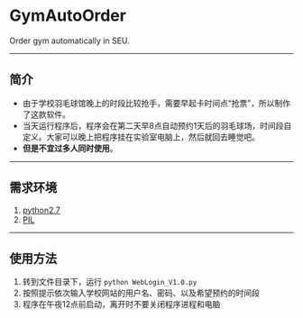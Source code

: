# GymAutoOrder
Order gym automatically in SEU.

-----------------------
## 简介 ##
* 由于学校羽毛球馆晚上的时段比较抢手，需要早起卡时间点“抢票”，所以制作了这款软件。
* 当天运行程序后，程序会在第二天早8点自动预约1天后的羽毛球场，时间段自定义。大家可以晚上把程序挂在实验室电脑上，然后就回去睡觉吧。
* **但是不宜过多人同时使用**。

----------------------
## 需求环境 ##
1. [python2.7](https://www.python.org/downloads/)
2. [PIL](http://www.pythonware.com/products/pil/)

---
## 使用方法 ##
1. 转到文件目录下，运行 `python WebLogin_V1.0.py`
2. 按照提示依次输入学校网站的用户名、密码、以及希望预约的时间段
3. 程序在午夜12点前启动，离开时不要关闭程序进程和电脑